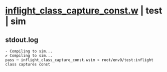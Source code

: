 # [inflight_class_capture_const.w](../../../../examples/tests/valid/inflight_class_capture_const.w) | test | sim

## stdout.log
```log
- Compiling to sim...
✔ Compiling to sim...
pass ─ inflight_class_capture_const.wsim » root/env0/test:inflight class captures const
```

